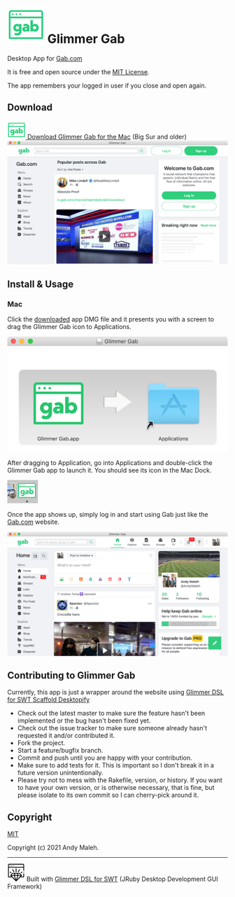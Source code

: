 # <img alt="Glimmer Gab Logo" src="package/linux/Glimmer Gab.png" height=85 /> Glimmer Gab

Desktop App for [Gab.com](https://gab.com)

It is free and open source under the [MIT License](LICENSE.txt).

The app remembers your logged in user if you close and open again.

## Download

[<img alt="Glimmer Gab Logo" src="package/linux/Glimmer Gab.png" height=42 /> Download Glimmer Gab for the Mac](https://www.dropbox.com/s/etzckmepthgwjj2/Glimmer%20Gab-1.0.0.dmg?dl=1) (Big Sur and older)
[![Glimmer Gab Mac](screenshots/glimmer-gab-mac.png)](https://www.dropbox.com/s/etzckmepthgwjj2/Glimmer%20Gab-1.0.0.dmg?dl=1)

## Install & Usage

### Mac

Click the [downloaded](#download) app DMG file and it presents you with a screen to drag the Glimmer Gab icon to Applications.

![Glimmer Gab Mac DMG](screenshots/glimmer-gab-mac-dmg.png)

After dragging to Application, go into Applications and double-click the Glimmer Gab app to launch it. You should see its icon in the Mac Dock.

![Glimmer Gab Mac DMG](screenshots/glimmer-gab-mac-icon.png)

Once the app shows up, simply log in and start using Gab just like the [Gab.com](https://gab.com) website.

![Glimmer Gab Mac Logged In](screenshots/glimmer-gab-mac-logged-in.png)

## Contributing to Glimmer Gab

Currently, this app is just a wrapper around the website using [Glimmer DSL for SWT Scaffold Desktopify](https://github.com/AndyObtiva/glimmer-dsl-swt#desktopify)

-   Check out the latest master to make sure the feature hasn't been
    implemented or the bug hasn't been fixed yet.
-   Check out the issue tracker to make sure someone already hasn't
    requested it and/or contributed it.
-   Fork the project.
-   Start a feature/bugfix branch.
-   Commit and push until you are happy with your contribution.
-   Make sure to add tests for it. This is important so I don't break it
    in a future version unintentionally.
-   Please try not to mess with the Rakefile, version, or history. If
    you want to have your own version, or is otherwise necessary, that
    is fine, but please isolate to its own commit so I can cherry-pick
    around it.

## Copyright

[MIT](LICENSE.txt)

Copyright (c) 2021 Andy Maleh.

---

[<img src="https://raw.githubusercontent.com/AndyObtiva/glimmer/master/images/glimmer-logo-hi-res.png" height=40 />](https://github.com/AndyObtiva/glimmer-dsl-swt) Built with [Glimmer DSL for SWT](https://github.com/AndyObtiva/glimmer-dsl-swt) (JRuby Desktop Development GUI Framework)
